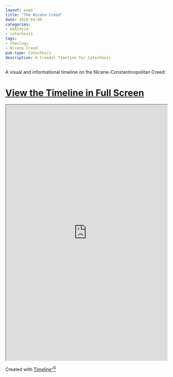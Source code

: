 ```yaml
---
layout: page
title: "The Nicene Creed"
date: 2016-04-06
categories:
- ekklesia
- catechesis
tags:
- theology
- Nicene Creed
pub-type: Catechesis
description: A Creedal Timeline for Catechesis
---
```

A visual and informational timeline on the Nicene-Constantinopolitan Creed:

[View the Timeline in Full Screen](/projects/nicene-creed/index.html)
===

<iframe src="http://mariagwyn.com/projects/nicene-creed/index.html#event-the-nicene-constantinopolitan-creed" style="width: 100%; height: 800px" name="internal"></iframe>


Created with <a href="https://timeline.knightlab.com/" target="_blank">Timeline<sup>JS</sup></a>
